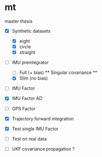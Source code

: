 # mt
master thesis

- [x] Synthetic datasets
  - [x] eight
  - [x] circle
  - [x] straight

- [ ] IMU preintegrator
  - [ ] Full (+ bias)  ** Singular covariance **
  - [x] Slim (no bias)

- [ ] IMU Factor 

- [x] IMU Factor AD

- [ ] GPS Factor



- [x] Trajectory forward integration
- [x] Test single IMU Factor
- [ ] Test on real data

- [ ] UKF covariance propagation ?
